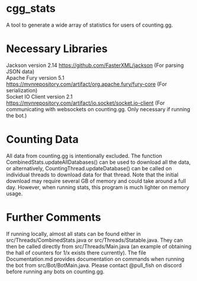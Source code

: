 # cgg_stats
A tool to generate a wide array of statistics for users of counting.gg.

# Necessary Libraries  
Jackson version 2.14 https://github.com/FasterXML/jackson (For parsing JSON data)   
Apache Fury version 5.1 https://mvnrepository.com/artifact/org.apache.fury/fury-core (For serialization)  
Socket IO Client version 2.1 https://mvnrepository.com/artifact/io.socket/socket.io-client (For communicating with websockets on counting.gg. Only necessary if running the bot.)  

# Counting Data
All data from counting.gg is intentionally excluded. The function CombinedStats.updateAllDatabases() can be used to download all the data, or alternatively, CountingThread.updateDatabase() can be called on individual threads to download data for that thread. Note that the initial download may require several GB of memory and could take around a full day. However, when running stats, this program is much lighter on memory usage.

# Further Comments
If running locally, almost all stats can be found either in src/Threads/CombinedStats.java or src/Threads/Statable.java. They can then be called directly from src/Threads/Main.java (an example of obtaining the hall of counters for 1/x exists there currently). The file Documentation.md provides documentation on commands when running the bot from src/Bot/BotMain.java. Please contact @pull_fish on discord before running any bots on counting.gg.


